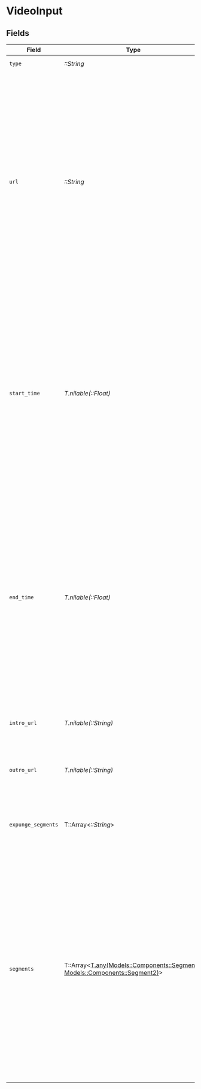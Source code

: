 # VideoInput


## Fields

| Field                                                                                                                                                                                                                                                                                                                                         | Type                                                                                                                                                                                                                                                                                                                                          | Required                                                                                                                                                                                                                                                                                                                                      | Description                                                                                                                                                                                                                                                                                                                                   | Example                                                                                                                                                                                                                                                                                                                                       |
| --------------------------------------------------------------------------------------------------------------------------------------------------------------------------------------------------------------------------------------------------------------------------------------------------------------------------------------------- | --------------------------------------------------------------------------------------------------------------------------------------------------------------------------------------------------------------------------------------------------------------------------------------------------------------------------------------------- | --------------------------------------------------------------------------------------------------------------------------------------------------------------------------------------------------------------------------------------------------------------------------------------------------------------------------------------------- | --------------------------------------------------------------------------------------------------------------------------------------------------------------------------------------------------------------------------------------------------------------------------------------------------------------------------------------------- | --------------------------------------------------------------------------------------------------------------------------------------------------------------------------------------------------------------------------------------------------------------------------------------------------------------------------------------------- |
| `type`                                                                                                                                                                                                                                                                                                                                        | *::String*                                                                                                                                                                                                                                                                                                                                    | :heavy_check_mark:                                                                                                                                                                                                                                                                                                                            | Defines the type of input.<br/>                                                                                                                                                                                                                                                                                                               | video                                                                                                                                                                                                                                                                                                                                         |
| `url`                                                                                                                                                                                                                                                                                                                                         | *::String*                                                                                                                                                                                                                                                                                                                                    | :heavy_check_mark:                                                                                                                                                                                                                                                                                                                            | The url hosts the media file for FastPix, which needs to be downloaded to use further. It supports formats like MP3, MP4, MOV, MKV, or TS, and includes text tracks for subtitles/CC (SRT file/VTT file). While FastPix can handle various audio and video formats and codecs, using standard inputs can help with optimal processing speed.<br/> | https://static.fastpix.io/sample.mp4                                                                                                                                                                                                                                                                                                          |
| `start_time`                                                                                                                                                                                                                                                                                                                                  | *T.nilable(::Float)*                                                                                                                                                                                                                                                                                                                          | :heavy_minus_sign:                                                                                                                                                                                                                                                                                                                            | Start time indicates where encoding should begin within the video file. For example, if you want to encode a segment from 3 minutes (180 seconds) to 6 minutes (360 seconds) in a 10-minute (600 seconds) video, the start time is 3 minutes (180 seconds). Note: Start time is always mentioned in seconds.<br/>                             | 0                                                                                                                                                                                                                                                                                                                                             |
| `end_time`                                                                                                                                                                                                                                                                                                                                    | *T.nilable(::Float)*                                                                                                                                                                                                                                                                                                                          | :heavy_minus_sign:                                                                                                                                                                                                                                                                                                                            | End time indicates where encoding should end within the video file. For example, if you want to encode a segment from 3 minutes (180 seconds) to 6 minutes (360 seconds) in a 10-minute (600 seconds) video, the end time is 6 minutes (360 seconds). Note: End time is always mentioned in seconds.<br/>                                     | 60                                                                                                                                                                                                                                                                                                                                            |
| `intro_url`                                                                                                                                                                                                                                                                                                                                   | *T.nilable(::String)*                                                                                                                                                                                                                                                                                                                         | :heavy_minus_sign:                                                                                                                                                                                                                                                                                                                            | The url of the intro video which is to be added at the start of the video.<br/>                                                                                                                                                                                                                                                               | https://static.fastpix.io/sample.mp4                                                                                                                                                                                                                                                                                                          |
| `outro_url`                                                                                                                                                                                                                                                                                                                                   | *T.nilable(::String)*                                                                                                                                                                                                                                                                                                                         | :heavy_minus_sign:                                                                                                                                                                                                                                                                                                                            | The url of the outro video which is to be added at the end of the video.<br/>                                                                                                                                                                                                                                                                 | https://static.fastpix.io/sample.mp4                                                                                                                                                                                                                                                                                                          |
| `expunge_segments`                                                                                                                                                                                                                                                                                                                            | T::Array<*::String*>                                                                                                                                                                                                                                                                                                                          | :heavy_minus_sign:                                                                                                                                                                                                                                                                                                                            | The list of the startTime-endTime of the segments to be removed from the actual video.<br/>                                                                                                                                                                                                                                                   | [<br/>"4-6",<br/>"15-19"<br/>]                                                                                                                                                                                                                                                                                                                |
| `segments`                                                                                                                                                                                                                                                                                                                                    | T::Array<[T.any(Models::Components::Segment1, Models::Components::Segment2)](../../models/shared/segmentunion.md)>                                                                                                                                                                                                                            | :heavy_minus_sign:                                                                                                                                                                                                                                                                                                                            | A list of media segments to be added or processed. Each segment includes details such as the URL of the media file and instructions on where it should be inserted in the final media composition. A segment can either specify an exact timestamp  (`insertAt`) or indicate that it should be added at the end (`insertAtEnd`).              |                                                                                                                                                                                                                                                                                                                                               |